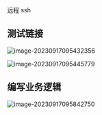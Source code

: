 远程 ssh

## 测试链接

![image-20230917095432356](https://qn.huat.xyz/mac/202309170954404.png)

![image-20230917095445779](https://qn.huat.xyz/mac/202309170954793.png)

## 编写业务逻辑

![image-20230917095842750](https://qn.huat.xyz/mac/202309170958770.png)
